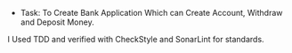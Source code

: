 - Task: To Create Bank Application Which can Create Account, Withdraw and Deposit Money.

I Used TDD and verified with CheckStyle and SonarLint for standards.